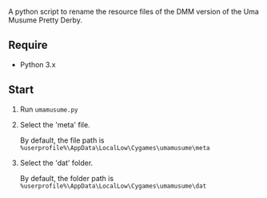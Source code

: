 A python script to rename the resource files of the DMM version of the Uma Musume Pretty Derby.

## Require 

- Python  3.x

## Start

1. Run `umamusume.py`

2. Select the 'meta' file.

   By default, the file path is `%userprofile%\AppData\LocalLow\Cygames\umamusume\meta`

3. Select the 'dat' folder.

   By default, the folder path is `%userprofile%\AppData\LocalLow\Cygames\umamusume\dat`
